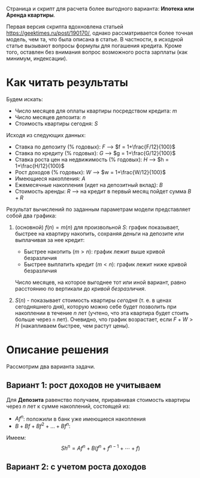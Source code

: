 Страница и скрипт для расчета более выгодного варианта: **Ипотека или Аренда квартиры**.

Первая версия скрипта вдохновлена статьей https://geektimes.ru/post/190170/, однако рассматривается более точная модель, чем та, что была описана в статье.  В частности, в исходной статье вызывают вопросы формулы для погашения кредита. Кроме того, оставлен без внимания вопрос возможного роста зарплаты (как минимум, индексации).

# Как читать результаты
Будем искать:
* Число месяцев для оплаты квартиры посредством кредита: $m$ 
* Число месяцев депозита:  $n$
* Стоимость квартиры сегодня: $S$

Исходя из следующих данных:
* Ставка по депозиту (% годовых): $F$ --> $f = 1+\frac{F/12}{100}$
* Ставка по кредиту (% годовых): $G$ --> $g = 1+\frac{G/12}{100}$
* Ставка роста цен на недвижимость (% годовых): $H$ --> $h = 1+\frac{H/12}{100}$
* Рост доходов (% годовых): $W$ --> $w = 1+\frac{W/12}{100}$
* Имеющиеся накопления: $A$
* Ежемесячные накопления (идет на депозитный вклад): $B$
* Стоимость аренды: $R$ --> на кредит в первый месяц пойдет сумма $B+R$ 

Результат вычислений по заданным параметрам модели представляет собой два графика:

1. (основной) $f(n) = m(n)$ для произвольной $S$: график показывает, быстрее на квартиру накопить, сохраняя деньги на депозите или выплачивая за нее кредит:
	- Быстрее накопить ($m>n$): график лежит выше кривой безразличия
	- Быстрее выплатить кредит ($m<n$): график лежит ниже кривой безразличия

	Число месяцев, на которое выгоднее тот или иной вариант, равно расстоянию по вертикали до _кривой безразличия_.

2. $S(n)$ - показывает стоимость квартиры *сегодня* (т. е. в ценах сегодняшнего дня), которую можно себе будет позволить при накоплении в течение $n$ лет (учтено, что эта квартира будет стоить больше через `n` лет). Очевидно, что график возрастает, если $F+W>H$ (накапливаем быстрее, чем растут цены).

# Описание решения
Рассмотрим два варианта задачи.

## Вариант 1: рост доходов не учитываем
Для **Депозита** равенство получаем, приравнивая стоимость квартиры через $n$ лет к сумме накоплений, состоящей из:
* $Af^n$: положили в банк уже имеющиеся накопления
* $B + Bf + Bf^2 + ... + Bf^n$: 

Имеем:
$$Sh^n = Af^n + B(f^n + f^{n-1} + \cdots + f)$$

## Вариант 2: с учетом роста доходов